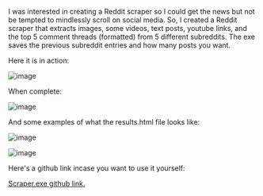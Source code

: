 I was interested in creating a Reddit scraper so I could get the news but not be tempted to mindlessly scroll on social media. So, I created a Reddit scraper that extracts
images, some videos, text posts, youtube links, and the top 5 comment threads (formatted) from 5 different subreddits. The exe saves the previous subreddit entries and how many posts you want.

Here it is in action:

![image](https://github.com/user-attachments/assets/af0bd4db-3d0f-4255-86a4-0586f6928925)

When complete:

![image](https://github.com/user-attachments/assets/93148ee6-72b4-496e-83c4-b8040548c4ce)

And some examples of what the results.html file looks like:

![image](https://github.com/user-attachments/assets/15c09cef-a782-4238-9a1a-9d8e643d40d1)

![image](https://github.com/user-attachments/assets/d8742dbc-f2f6-42df-9558-6a7b751648e8)

Here's a github link incase you want to use it yourself:

[Scraper.exe github link.](https://github.com/terrainthesky-hub/RedditScraper/tree/main)

